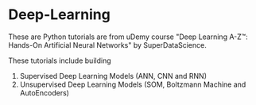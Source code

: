 # Deep-Learning

These are Python tutorials are from uDemy course "Deep Learning A-Z™: Hands-On Artificial Neural Networks" by SuperDataScience.

These tutorials include building 
1. Supervised Deep Learning Models (ANN, CNN and RNN)
2. Unsupervised Deep Learning Models (SOM, Boltzmann Machine and AutoEncoders)
